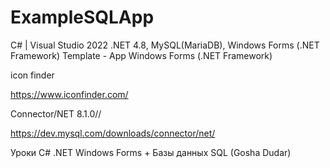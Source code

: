 # ExampleSQLApp

С# | Visual Studio 2022
.NET 4.8, MySQL(MariaDB), Windows Forms (.NET Framework)
Template - App Windows Forms (.NET Framework)

icon finder

https://www.iconfinder.com/

Connector/NET 8.1.0//

https://dev.mysql.com/downloads/connector/net/

Уроки C# .NET Windows Forms + Базы данных SQL (Gosha Dudar)
